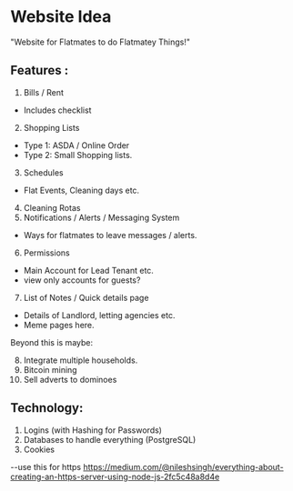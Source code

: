 # Website Idea

"Website for Flatmates to do Flatmatey Things!"

## Features :

1. Bills / Rent 
 - Includes checklist
2. Shopping Lists
 - Type 1: ASDA / Online Order
 - Type 2: Small Shopping lists.
3. Schedules 
 - Flat Events, Cleaning days etc.
4. Cleaning Rotas 
5. Notifications / Alerts / Messaging System
 - Ways for flatmates to leave messages / alerts.
6. Permissions
 - Main Account for Lead Tenant etc.
 - view only accounts for guests?
7. List of Notes / Quick details page
 - Details of Landlord, letting agencies etc. 
 - Meme pages here.


Beyond this is maybe:

8. Integrate multiple households.
9. Bitcoin mining 
10. Sell adverts to dominoes  


## Technology:

1. Logins (with Hashing for Passwords)
2. Databases to handle everything (PostgreSQL)
3. Cookies

--use this for https
https://medium.com/@nileshsingh/everything-about-creating-an-https-server-using-node-js-2fc5c48a8d4e
